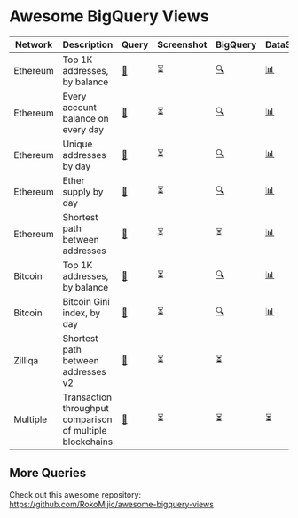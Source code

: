 # Awesome BigQuery Views

| Network | Description | Query | Screenshot | BigQuery | DataStudio | Notes
| --- | --- | --- | --- | --- | --- | ---
| Ethereum | Top 1K addresses, by balance  | [📝](ethereum/top-ethereum-balances.sql)| ⏳ | [🔍](https://console.cloud.google.com/bigquery?sq=896878822558:a8286e1cee0e4ee2b16872640faa31c2) | [📊](https://datastudio.google.com/u/1/reporting/c61d1ee3-0e67-4f19-a322-4aed82a21e1b/page/9tC6C) | [[1](https://medium.com/google-cloud/how-to-query-balances-for-all-ethereum-addresses-in-bigquery-fb594e4034a7)]
| Ethereum | Every account balance on every day | [📝](ethereum/every-balance-every-day.sql)| ⏳ | [🔍](https://console.cloud.google.com/bigquery?sq=896878822558:c5323064f9fb45529ebdd65fb4091374) | [📊](https://datastudio.google.com/u/1/reporting/c61d1ee3-0e67-4f19-a322-4aed82a21e1b/page/9tC6C) | [[1](https://medium.com/google-cloud/plotting-ethereum-address-growth-chart-55cc0e7207b2)]
| Ethereum | Unique addresses by day | [📝](ethereum/unique-addresses-by-day.sql) | ⏳ | [🔍](https://console.cloud.google.com/bigquery?sq=896878822558:69f31a0f8e7e44d39d99737c4a37ce9b) | [📊](https://datastudio.google.com/u/1/reporting/c61d1ee3-0e67-4f19-a322-4aed82a21e1b/page/9tC6C) | [[1](https://medium.com/google-cloud/plotting-ethereum-address-growth-chart-55cc0e7207b2)]
| Ethereum | Ether supply by day | [📝](ethereum/ether-supply-by-day.sql)| ⏳ | [🔍](https://console.cloud.google.com/bigquery?sq=896878822558:7bd873dec1cd417b89552495cad09e56) | [📊](https://datastudio.google.com/u/1/reporting/c61d1ee3-0e67-4f19-a322-4aed82a21e1b/page/9tC6C) | [[1](https://medium.com/google-cloud/how-to-query-ether-supply-in-bigquery-90f8ae795a8)]
| Ethereum | Shortest path between addresses | [📝](ethereum/shortest-path-via-traces.sql) | ⏳ | ⏳ | [📊](https://datastudio.google.com/u/1/reporting/c61d1ee3-0e67-4f19-a322-4aed82a21e1b/page/9tC6C)
| Bitcoin | Top 1K addresses, by balance | [📝](bitcoin/top-bitcoin-balances.sql) | ⏳ | [🔍](https://console.cloud.google.com/bigquery?sq=896878822558:9bd85ce4d6174e909cfc89c09cb1cc55) | [📊](https://datastudio.google.com/u/1/reporting/c61d1ee3-0e67-4f19-a322-4aed82a21e1b/page/p_a72nk0pzzc) | |
| Bitcoin | Bitcoin Gini index, by day | [📝](bitcoin/gini-index-by-day.sql) | ⏳ | [🔍](https://console.cloud.google.com/bigquery?sq=896878822558:531f2d1edf614723b2120a839e5df04b) | [📊](https://datastudio.google.com/u/1/reporting/c61d1ee3-0e67-4f19-a322-4aed82a21e1b/page/p_a72nk0pzzc) | [[1](https://cloud.google.com/blog/products/data-analytics/introducing-six-new-cryptocurrencies-in-bigquery-public-datasets-and-how-to-analyze-them)]
| Zilliqa | Shortest path between addresses v2 | [📝](zilliqa/shortest-path-via-traces-v2.sql) | ⏳ | ⏳
| Multiple | Transaction throughput comparison of multiple blockchains | [📝](multi/transaction-throughput-comparison.sql) | ⏳ | ⏳ | ⏳ | [[1](https://medium.com/@medvedev1088/comparing-transaction-throughputs-for-8-blockchains-in-google-bigquery-with-google-data-studio-edbabb75b7f1)]

## More Queries

Check out this awesome repository: https://github.com/RokoMijic/awesome-bigquery-views
